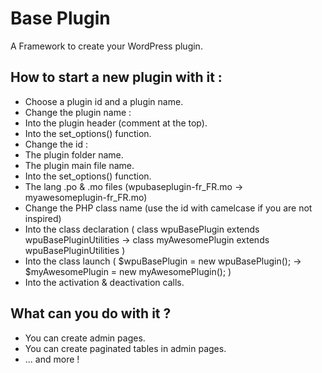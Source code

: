 Base Plugin
=================

A Framework to create your WordPress plugin.

How to start a new plugin with it :
---

* Choose a plugin id and a plugin name.
* Change the plugin name :
 * Into the plugin header (comment at the top).
 * Into the set_options() function.
* Change the id :
 * The plugin folder name.
 * The plugin main file name.
 * Into the set_options() function.
 * The lang .po & .mo files (wpubaseplugin-fr_FR.mo -> myawesomeplugin-fr_FR.mo)
* Change the PHP class name (use the id with camelcase if you are not inspired)
 * Into the class declaration ( class wpuBasePlugin extends wpuBasePluginUtilities -> class myAwesomePlugin extends wpuBasePluginUtilities )
 * Into the class launch ( $wpuBasePlugin = new wpuBasePlugin(); -> $myAwesomePlugin = new myAwesomePlugin(); )
 * Into the activation & deactivation calls.

What can you do with it ?
---

* You can create admin pages.
* You can create paginated tables in admin pages.
* ... and more !